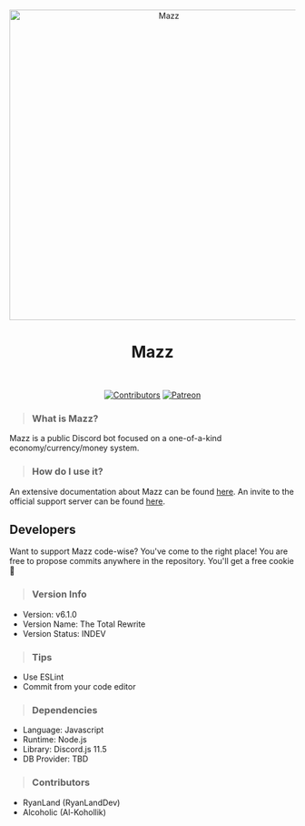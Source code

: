 <div align="center">
  <br />
  <p>
    <a href="https://discord.gg/aZEZ7Ct"><img src="https://cdn.discordapp.com/attachments/542040668453732352/674713874586402816/39aaa46e86544209c6ab2cd44f958481.png" width="546" alt="Mazz" /></a>
  </p>
<div align="center"><h1><strong>Mazz</strong></h1></div>
  <br />
  <p>
<a href="https://www.github.com/RyanLandDev/Mazz"><img src="https://img.shields.io/badge/contributors-2-brightgreen" alt="Contributors" /></a>
    <a href="https://www.patreon.com/discordjs"><img src="https://img.shields.io/badge/donate-patreon-F96854.svg" alt="Patreon" /></a>
  </p>
</div>

> ### What is Mazz?
Mazz is a public Discord bot focused on a one-of-a-kind economy/currency/money system.

> ### How do I use it?
An extensive documentation about Mazz can be found [here](https://ryanland.gitbook.io/mazz).
An invite to the official support server can be found [here](https://discord.gg/aZEZ7Ct).

## Developers
Want to support Mazz code-wise? You've come to the right place! You are free to propose commits anywhere in the repository. You'll get a free cookie 🍪

> ### Version Info
- Version: v6.1.0
- Version Name: The Total Rewrite
- Version Status: INDEV  

> ### Tips
- Use ESLint
- Commit from your code editor

> ### Dependencies
- Language: Javascript
- Runtime: Node.js
- Library: Discord.js 11.5
- DB Provider: TBD

> ### Contributors
- RyanLand (RyanLandDev)
- Alcoholic (Al-Kohollik)
